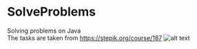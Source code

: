 # SolveProblems
Solving problems on Java <br> The tasks are taken from https://stepik.org/course/187
![alt text](https://www.oracle.com/a/ocom/img/rc30v1-java-se.png)

